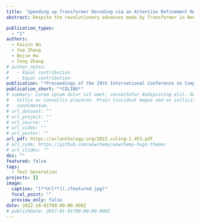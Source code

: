 ```yaml
---
title: 'Speeding up Transformer Decoding via an Attention Refinement Network'
abstract: Despite the revolutionary advances made by Transformer in Neural Machine Translation (NMT), inference efficiency remains an obstacle due to the heavy use of attention operations in auto-regressive decoding. We thereby propose a lightweight attention structure called Attention Refinement Network (ARN) for speeding up Transformer. Specifically, we design a weighted residual network, which reconstructs the attention by reusing the features across layers. To further improve the Transformer efficiency, we merge the self-attention and cross-attention components for parallel computing. Extensive experiments on ten WMT machine translation tasks show that the proposed model yields an average of 1.35x faster (with almost no decrease in BLEU) over the state-of-the-art inference implementation. Results on widely used WMT14 En-De machine translation tasks demonstrate that our model achieves a higher speed-up, giving highly competitive performance compared to AAN and SAN models with fewer parameter numbers.

publication_types:
  - "1"
authors:
  - Kaixin Wu
  - Yue Zhang
  - Bojie Hu
  - Tong Zhang
# author_notes:
#   - Equal contribution
#   - Equal contribution
publication: "*Proceedings of the 29th International Conference on Computational Linguistics*"
publication_short: "*COLING*"
# summary: Lorem ipsum dolor sit amet, consectetur #adipiscing elit. Duis posuere
#   tellus ac convallis placerat. Proin tincidunt magna sed ex sollicitudin
#   condimentum.
# url_dataset: ""
# url_project: ""
# url_source: ""
# url_video: ""
# url_poster: ""
url_pdf: https://aclanthology.org/2022.coling-1.453.pdf
# url_code: https://github.com/wowchemy/wowchemy-hugo-themes
# url_slides: ""
doi: ""
featured: false
tags:
  - Text Generation
projects: []
image:
  caption: "[**Url**](./featured.jpg)"
  focal_point: ""
  preview_only: false
date: 2022-10-01T00:00:00.000Z
# publishDate: 2017-01-01T00:00:00.000Z
---
```

